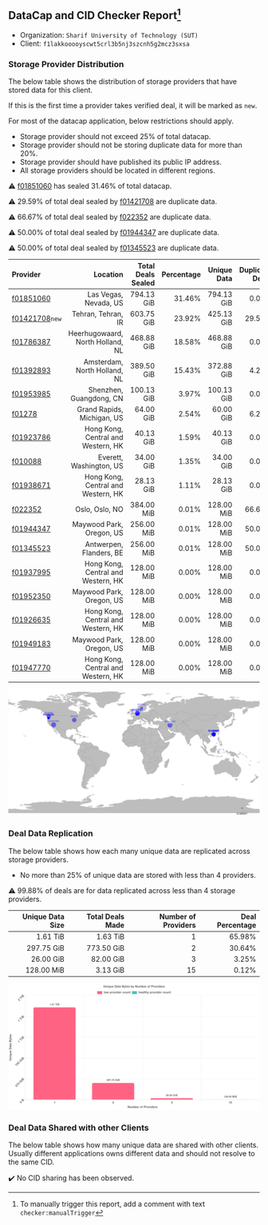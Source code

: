 ## DataCap and CID Checker Report[^1]
 - Organization: `Sharif University of Technology (SUT)`
 - Client: `f1lakkooooyscwt5crl3b5nj3szcnh5g2mcz3sxsa`
### Storage Provider Distribution
The below table shows the distribution of storage providers that have stored data for this client.

If this is the first time a provider takes verified deal, it will be marked as `new`.

For most of the datacap application, below restrictions should apply.
 - Storage provider should not exceed 25% of total datacap.
 - Storage provider should not be storing duplicate data for more than 20%.
 - Storage provider should have published its public IP address.
 - All storage providers should be located in different regions.

⚠️ [f01851060](https://filfox.info/en/address/f01851060) has sealed 31.46% of total datacap.

⚠️ 29.59% of total deal sealed by [f01421708](https://filfox.info/en/address/f01421708) are duplicate data.

⚠️ 66.67% of total deal sealed by [f022352](https://filfox.info/en/address/f022352) are duplicate data.

⚠️ 50.00% of total deal sealed by [f01944347](https://filfox.info/en/address/f01944347) are duplicate data.

⚠️ 50.00% of total deal sealed by [f01345523](https://filfox.info/en/address/f01345523) are duplicate data.

| Provider                                                    |                           Location | Total Deals Sealed | Percentage | Unique Data | Duplicate Deals |
| :---------------------------------------------------------- | ---------------------------------: | -----------------: | ---------: | ----------: | --------------: |
| [f01851060](https://filfox.info/en/address/f01851060)       |              Las Vegas, Nevada, US |         794.13 GiB |     31.46% |  794.13 GiB |           0.00% |
| [f01421708](https://filfox.info/en/address/f01421708)`new`  |                 Tehran, Tehran, IR |         603.75 GiB |     23.92% |  425.13 GiB |          29.59% |
| [f01786387](https://filfox.info/en/address/f01786387)       |   Heerhugowaard, North Holland, NL |         468.88 GiB |     18.58% |  468.88 GiB |           0.00% |
| [f01392893](https://filfox.info/en/address/f01392893)       |       Amsterdam, North Holland, NL |         389.50 GiB |     15.43% |  372.88 GiB |           4.27% |
| [f01953985](https://filfox.info/en/address/f01953985)       |            Shenzhen, Guangdong, CN |         100.13 GiB |      3.97% |  100.13 GiB |           0.00% |
| [f01278](https://filfox.info/en/address/f01278)             |         Grand Rapids, Michigan, US |          64.00 GiB |      2.54% |   60.00 GiB |           6.25% |
| [f01923786](https://filfox.info/en/address/f01923786)       | Hong Kong, Central and Western, HK |          40.13 GiB |      1.59% |   40.13 GiB |           0.00% |
| [f010088](https://filfox.info/en/address/f010088)           |            Everett, Washington, US |          34.00 GiB |      1.35% |   34.00 GiB |           0.00% |
| [f01938671](https://filfox.info/en/address/f01938671)       | Hong Kong, Central and Western, HK |          28.13 GiB |      1.11% |   28.13 GiB |           0.00% |
| [f022352](https://filfox.info/en/address/f022352)           |                     Oslo, Oslo, NO |         384.00 MiB |      0.01% |  128.00 MiB |          66.67% |
| [f01944347](https://filfox.info/en/address/f01944347)       |           Maywood Park, Oregon, US |         256.00 MiB |      0.01% |  128.00 MiB |          50.00% |
| [f01345523](https://filfox.info/en/address/f01345523)       |            Antwerpen, Flanders, BE |         256.00 MiB |      0.01% |  128.00 MiB |          50.00% |
| [f01937995](https://filfox.info/en/address/f01937995)       | Hong Kong, Central and Western, HK |         128.00 MiB |      0.00% |  128.00 MiB |           0.00% |
| [f01952350](https://filfox.info/en/address/f01952350)       |           Maywood Park, Oregon, US |         128.00 MiB |      0.00% |  128.00 MiB |           0.00% |
| [f01926635](https://filfox.info/en/address/f01926635)       | Hong Kong, Central and Western, HK |         128.00 MiB |      0.00% |  128.00 MiB |           0.00% |
| [f01949183](https://filfox.info/en/address/f01949183)       |           Maywood Park, Oregon, US |         128.00 MiB |      0.00% |  128.00 MiB |           0.00% |
| [f01947770](https://filfox.info/en/address/f01947770)       | Hong Kong, Central and Western, HK |         128.00 MiB |      0.00% |  128.00 MiB |           0.00% |

![Provider Distribution](https://raw.githubusercontent.com/data-preservation-programs/filplus-checker-assets/main/filecoin-project/filecoin-plus-large-datasets/issues/492/1671097264944.png)
### Deal Data Replication
The below table shows how each many unique data are replicated across storage providers.
- No more than 25% of unique data are stored with less than 4 providers.

⚠️ 99.88% of deals are for data replicated across less than 4 storage providers.

| Unique Data Size | Total Deals Made | Number of Providers | Deal Percentage |
| ---------------: | ---------------: | ------------------: | --------------: |
|         1.61 TiB |         1.63 TiB |                   1 |          65.98% |
|       297.75 GiB |       773.50 GiB |                   2 |          30.64% |
|        26.00 GiB |        82.00 GiB |                   3 |           3.25% |
|       128.00 MiB |         3.13 GiB |                  15 |           0.12% |

![Replication Distribution](https://raw.githubusercontent.com/data-preservation-programs/filplus-checker-assets/main/filecoin-project/filecoin-plus-large-datasets/issues/492/1671097265834.png)
### Deal Data Shared with other Clients
The below table shows how many unique data are shared with other clients.
Usually different applications owns different data and should not resolve to the same CID.

✔️ No CID sharing has been observed.

[^1]: To manually trigger this report, add a comment with text `checker:manualTrigger`
